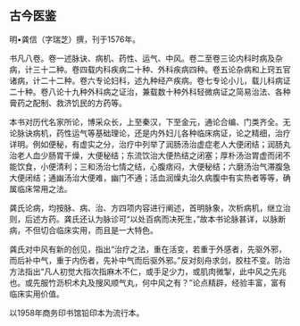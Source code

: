 ## 古今医鉴

明•龚信（字瑞芝）撰，刊于1576年。

书凡八卷。卷一述脉诀、病机、药性、运气、中风。卷二至卷三论内科时病及杂病，计三十二种。卷四载内科疾病二十种、外科疾病四种。卷五论杂病和上窍五官诸病，计二十二种。卷六专论妇科，述九种经产疾病。卷七专论小儿，载儿科病证二十种。卷八论十九种外科病之证治，兼载数十种外科轻微病证之简易治法、各种膏药之配制、救济饥民的方药等。

本书对历代名家所论，博采众长，上至秦汉，下至金元，通论合编、门类齐全。无论脉诀病机，药性运气等基础理论，还是内外妇儿各种临床病证，论之精细，治疗详明。例如便秘，有虚实之分，治疗中列举了润肠汤治虚症老人大便闭结；润肠丸治老人血少肠胃干燥，大便秘结；东流饮治大便热结之闭塞；厚朴汤治胃虚而闭不能饮食，小便清利；三和汤治七情之结，心腹痞闷，大便秘结；六磨汤治气滞腹急大便闭结；通幽汤治大便难，幽门不通；活血润燥丸治久病腹中有实热者等等，确属临床常用之法。

龚氏论病，均按脉、病、治、方四项内容进行阐述，首明脉象，次析病机，继立治则，后述方药。龚氏还认为脉诊可“以处百病而决死生，”故本书论脉甚详，以脉断病，不但切合临床实用，而且是一大特色。

龚氏对中风有新的创见，指出“治疗之法，重在活变，若重于外感者，先驱外邪，而后补中气，重于内伤者，先补中气而后驱外邪。”反对刻舟求剑，胶柱不变。防治方法指出“凡人初觉大指次指麻木不仁，或手足少力，或肌肉微掣，此中风之先兆也。或先服竹沥枳术丸及搜风顺气丸，何中风之有？”论点精辟，经验丰富，富有临床实用价值。

以1958年商务印书馆铅印本为流行本。
